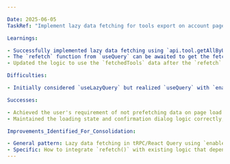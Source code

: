 ```yaml
---

Date: 2025-06-05
TaskRef: "Implement lazy data fetching for tools export on account page"

Learnings:

- Successfully implemented lazy data fetching using `api.tool.getAllByUserId.useQuery(undefined, { enabled: false })` and `refetch` in a Next.js component with tRPC.
- The `refetch` function from `useQuery` can be awaited to get the fetched data directly (e.g., `const { data: fetchedTools } = await refetchTools();`).
- Updated the logic to use the `fetchedTools` data after the `refetch` call to ensure the export functionality operates on the newly fetched data.

Difficulties:

- Initially considered `useLazyQuery` but realized `useQuery` with `enabled: false` and `refetch` is the standard and more direct approach for tRPC/React Query for manual data fetching.

Successes:

- Achieved the user's requirement of not prefetching data on page load and fetching only on button click.
- Maintained the loading state and confirmation dialog logic correctly, adapting it to the manual fetch pattern.

Improvements_Identified_For_Consolidation:

- General pattern: Lazy data fetching in tRPC/React Query using `enabled: false` and `refetch()`.
- Specific: How to integrate `refetch()` with existing logic that depends on the fetched data, ensuring the correct data is used after the manual fetch.
---
```

